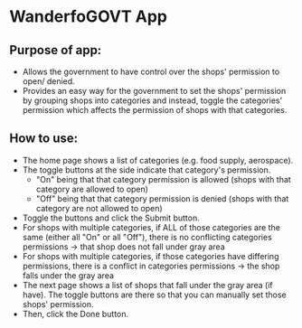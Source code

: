 # WanderfoGOVT App

## Purpose of app:
- Allows the government to have control over the shops' permission to open/ denied.
- Provides an easy way for the government to set the shops' permission by grouping shops into categories and instead, toggle the categories' permission which affects the permission of shops with that categories.

## How to use:
- The home page shows a list of categories (e.g. food supply, aerospace). 
- The toggle buttons at the side indicate that category's permission. 
  * "On" being that that category permission is allowed (shops with that category are allowed to open)
  * "Off" being that that category permission is denied (shops with that category are not allowed to open)
- Toggle the buttons and click the Submit button.
- For shops with multiple categories, if ALL of those categories are the same (either all "On" or all "Off"), there is no conflicting categories permissions -> that shop does not fall under gray area
- For shops with multiple categories, if those categories have differing permissions, there is a conflict in categories permissions -> the shop falls under the gray area
- The next page shows a list of shops that fall under the gray area (if have). The toggle buttons are there so that you can manually set those shops' permission.
- Then, click the Done button. 
